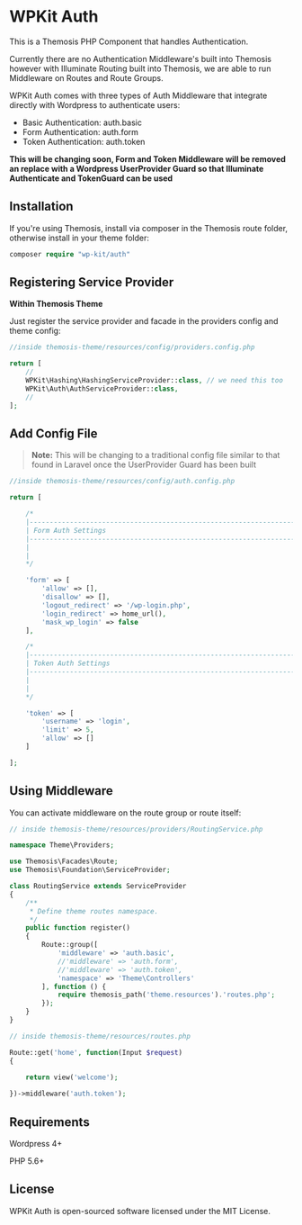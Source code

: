 # WPKit Auth

This is a Themosis PHP Component that handles Authentication.

Currently there are no Authentication Middleware's built into Themosis however with Illuminate Routing built into Themosis, we are able to run Middleware on Routes and Route Groups.

WPKit Auth comes with three types of Auth Middleware that integrate directly with Wordpress to authenticate users:

* Basic Authentication: auth.basic
* Form Authentication: auth.form
* Token Authentication: auth.token

**This will be changing soon, Form and Token Middleware will be removed an replace with a Wordpress UserProvider Guard so that Illuminate Authenticate and TokenGuard can be used**

## Installation

If you're using Themosis, install via composer in the Themosis route folder, otherwise install in your theme folder:

```php
composer require "wp-kit/auth"
```

## Registering Service Provider

**Within Themosis Theme**

Just register the service provider and facade in the providers config and theme config:

```php
//inside themosis-theme/resources/config/providers.config.php

return [
    //
    WPKit\Hashing\HashingServiceProvider::class, // we need this too
    WPKit\Auth\AuthServiceProvider::class,
    //
];
```

## Add Config File

> **Note:** This will be changing to a traditional config file similar to that found in Laravel once the UserProvider Guard has been built

```php
//inside themosis-theme/resources/config/auth.config.php

return [

    /*
    |--------------------------------------------------------------------------
    | Form Auth Settings
    |--------------------------------------------------------------------------
    |
    |
    */

    'form' => [
	    'allow' => [],
	    'disallow' => [],
	    'logout_redirect' => '/wp-login.php',
	    'login_redirect' => home_url(),
	    'mask_wp_login' => false
    ],

    /*
    |--------------------------------------------------------------------------
    | Token Auth Settings
    |--------------------------------------------------------------------------
    |
    |
    */

    'token' => [
	    'username' => 'login',
	    'limit' => 5,
	    'allow' => []
    ]

];
```

## Using Middleware

You can activate middleware on the route group or route itself:

```php
// inside themosis-theme/resources/providers/RoutingService.php

namespace Theme\Providers;

use Themosis\Facades\Route;
use Themosis\Foundation\ServiceProvider;

class RoutingService extends ServiceProvider
{
    /**
     * Define theme routes namespace.
     */
    public function register()
    {
        Route::group([
	        'middleware' => 'auth.basic',
	        //'middleware' => 'auth.form',
	        //'middleware' => 'auth.token',
            'namespace' => 'Theme\Controllers'
        ], function () {
            require themosis_path('theme.resources').'routes.php';
        });
    }
}
```

```php
// inside themosis-theme/resources/routes.php

Route::get('home', function(Input $request)
{

    return view('welcome');
    
})->middleware('auth.token');
```

## Requirements

Wordpress 4+

PHP 5.6+

## License

WPKit Auth is open-sourced software licensed under the MIT License.
